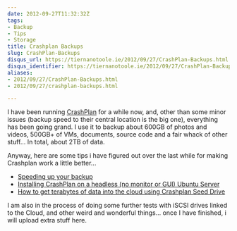 ```yaml
---
date: 2012-09-27T11:32:32Z
tags:
- Backup
- Tips
- Storage
title: Crashplan Backups
slug: CrashPlan-Backups
disqus_url: https://tiernanotoole.ie/2012/09/27/CrashPlan-Backups.html
disqus_identifier: https://tiernanotoole.ie/2012/09/27/CrashPlan-Backups.html
aliases:
- 2012/09/27/CrashPlan-Backups.html
- 2012/09/27/crashplan-backups.html

---
```

 
 
 
 
 
 
 

I have been running [CrashPlan][1] for a while now, and, other than some minor issues (backup speed to their central location is the big one), everything has been going grand. I use it to backup about 600GB of photos and videos, 500GB+ of VMs, documents, source code and a fair whack of other stuff... In total, about 2TB of data.

Anyway, here are some tips i have figured out over the last while for making Crashplan work a little better...

* [Speeding up your backup][4]
* [Installing CrashPlan on a headless (no monitor or GUI) Ubuntu Server][2]
* [How to get terabytes of data into the cloud using Crashplan Seed Drive][3]

I am also in the process of doing some further tests with iSCSI drives linked to the Cloud, and other weird and wonderful things... once I have finished, i will upload extra stuff here.

[1]:http://www.crashplan.com
[2]:http://nerdwa.com/index.php/2011/05/crashplan-on-ubuntu-server/
[3]:http://www.uncorneredmarket.com/2012/02/crashplan-backup/
[4]:http://support.crashplan.com/doku.php/recipe/speeding_up_your_backup
